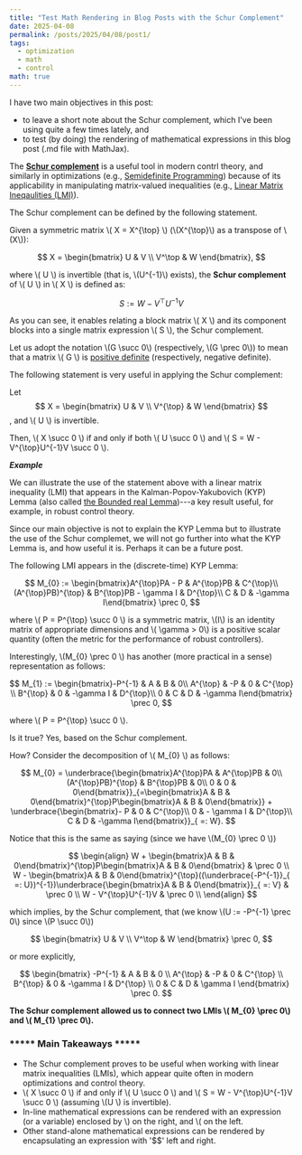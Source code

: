 ```yaml
---
title: "Test Math Rendering in Blog Posts with the Schur Complement"
date: 2025-04-08
permalink: /posts/2025/04/08/post1/
tags:
  - optimization
  - math
  - control
math: true
---
```


I have two main objectives in this post: 
- to leave a short note about the Schur complement, which I've been using quite a few times lately, and
- to test (by doing) the rendering of mathematical expressions in this blog post (.md file with MathJax). 

<!--more-->

The [**Schur complement**](https://en.wikipedia.org/wiki/Schur_complement) is a useful tool in modern contrl theory, and similarly in optimizations (e.g., [Semidefinite Programming](https://en.wikipedia.org/wiki/Semidefinite_programming)) because of its applicability in manipulating matrix-valued inequalities (e.g., [Linear Matrix Ineqaulities (LMI)](https://en.wikipedia.org/wiki/Linear_matrix_inequality)).

The Schur complement can be defined by the following statement.

Given a symmetric matrix \\( X = X^{\top} \\) (\\(X^{\top}\\) as a transpose of \\(X\\)):

$$
X = \begin{bmatrix} U & V \\ V^\top & W \end{bmatrix},
$$

where \\( U \\) is invertible (that is, \\(U^{-1}\\) exists), the **Schur complement** of \\( U \\) in \\( X \\) is defined as:

$$
S := W - V^{\top} U^{-1} V
$$

As you can see, it enables relating a block matrix \\( X \\) and its component blocks into a single matrix expression \\( S \\), the Schur complement.

Let us adopt the notation \\(G \succ 0\\) (respectively, \\(G \prec 0\\)) to mean that a matrix \\( G \\) is [positive definite](https://en.wikipedia.org/wiki/Definite_matrix) (respectively, negative definite).

The following statement is very useful in applying the Schur complement:

Let $$ X = \begin{bmatrix} U & V \\ V^{\top} & W \end{bmatrix} $$, and \\( U \\) is invertible. 

Then, \\( X  \succ 0 \\) if and only if both \\( U \succ 0 \\) and \\( S = W - V^{\top}U^{-1}V \succ 0 \\).


**<em>Example</em>**

We can illustrate the use of the statement above with a linear matrix inequality (LMI) that appears in the Kalman-Popov-Yakubovich (KYP) Lemma (also called [the Bounded real Lemma](https://en.wikibooks.org/w/index.php?title=LMIs_in_Control/pages/Discrete_Time_Bounded_Real_Lemma&veaction=edit&section=4))---a key result useful, for example, in robust control theory.

Since our main objective is not to explain the KYP Lemma but to illustrate the use of the Schur complemet, we will not go further into what the KYP Lemma is, and how useful it is. Perhaps it can be a future post.

The following LMI appears in the (discrete-time) KYP Lemma:

$$
M_{0} := \begin{bmatrix}A^{\top}PA - P & A^{\top}PB & C^{\top}\\
(A^{\top}PB)^{\top} & B^{\top}PB - \gamma I & D^{\top}\\
C & D & -\gamma I\end{bmatrix} \prec 0,
$$

where \\( P = P^{\top} \succ 0 \\) is a symmetric matrix, \\(I\\) is an identity matrix of appropriate dimensions and \\( \gamma > 0\\) is a positive scalar quantity (often the metric for the performance of robust controllers).

Interestingly, \\(M_{0} \prec 0 \\) has another (more practical in a sense) representation as follows:

$$
M_{1} := \begin{bmatrix}-P^{-1} & A & B & 0\\
A^{\top} & -P & 0 & C^{\top} \\
B^{\top} & 0 & -\gamma I & D^{\top}\\
0 & C & D & -\gamma I\end{bmatrix} \prec 0,
$$

where \\( P = P^{\top} \succ 0 \\).

Is it true? Yes, based on the Schur complement.

How? Consider the decomposition of \\( M_{0} \\) as follows:

$$
M_{0} = \underbrace{\begin{bmatrix}A^{\top}PA & A^{\top}PB & 0\\
(A^{\top}PB)^{\top} & B^{\top}PB & 0\\
0 & 0 & 0\end{bmatrix}}_{=\begin{bmatrix}A & B & 0\end{bmatrix}^{\top}P\begin{bmatrix}A & B & 0\end{bmatrix}} + \underbrace{\begin{bmatrix}- P & 0 & C^{\top}\\
0 & - \gamma I & D^{\top}\\
C & D & -\gamma I\end{bmatrix}}_{ =: W}.
$$

Notice that this is the same as saying (since we have \\(M_{0} \prec 0 \\))

$$
\begin{align}
W + \begin{bmatrix}A & B & 0\end{bmatrix}^{\top}P\begin{bmatrix}A & B & 0\end{bmatrix} & \prec 0 \\
W - \begin{bmatrix}A & B & 0\end{bmatrix}^{\top}((\underbrace{-P^{-1}}_{ =: U})^{-1})\underbrace{\begin{bmatrix}A & B & 0\end{bmatrix}}_{ =: V} & \prec 0 \\
W - V^{\top}U^{-1}V & \prec 0 \\
\end{align}
$$

which implies, by the Schur complement, that (we know \\(U := -P^{-1} \prec 0\\) since \\(P \succ 0\\))

$$
\begin{bmatrix} U & V \\ V^\top & W \end{bmatrix} \prec 0,
$$

or more explicitly,

$$
\begin{bmatrix} -P^{-1} & A & B & 0 \\ A^{\top} & -P & 0 & C^{\top} \\ B^{\top} & 0 & -\gamma I & D^{\top} \\ 0 & C & D & \gamma I \end{bmatrix} \prec 0.
$$

**The Schur complement allowed us to connect two LMIs \\( M_{0} \prec 0\\) and \\( M_{1} \prec 0\\).**

### ***** Main Takeaways *****

- The Schur complement proves to be useful when working with linear matrix inequalities (LMIs), which appear quite often in modern optimizations and control theory.
- \\( X \succ 0 \\) if and only if \\( U \succ 0 \\) and \\( S = W - V^{\top}U^{-1}V \succ 0 \\) (assuming \\(U \\) is invertible).
- In-line mathematical expressions can be rendered with an expression (or a variable) enclosed by \\) on the right, and \\( on the left. 
- Other stand-alone mathematical expressions can be rendered by encapsulating an expression with '$$' left and right.